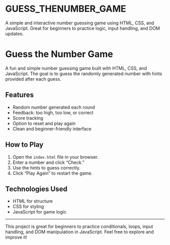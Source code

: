 # GUESS_THENUMBER_GAME
A simple and interactive number guessing game using HTML, CSS, and JavaScript. Great for beginners to practice logic, input handling, and DOM updates.
# Guess the Number Game

A fun and simple number guessing game built with HTML, CSS, and JavaScript. The goal is to guess the randomly generated number with hints provided after each guess.

## Features

- Random number generated each round  
- Feedback: too high, too low, or correct  
- Score tracking  
- Option to reset and play again  
- Clean and beginner-friendly interface

## How to Play

1. Open the `index.html` file in your browser.  
2. Enter a number and click “Check.”  
3. Use the hints to guess correctly.  
4. Click “Play Again” to restart the game.

## Technologies Used

- HTML for structure  
- CSS for styling  
- JavaScript for game logic

---

This project is great for beginners to practice conditionals, loops, input handling, and DOM manipulation in JavaScript. Feel free to explore and improve it!

